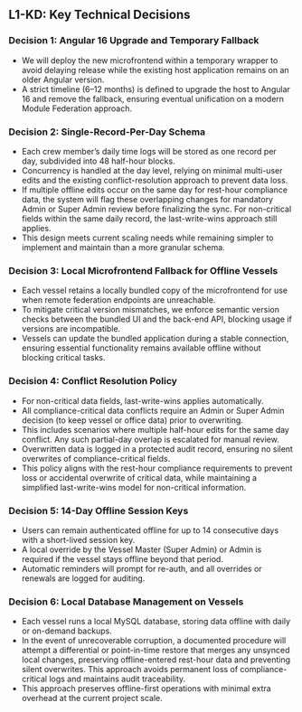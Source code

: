 ## L1-KD: Key Technical Decisions

### Decision 1: Angular 16 Upgrade and Temporary Fallback
- We will deploy the new microfrontend within a temporary wrapper to avoid delaying release while the existing host application remains on an older Angular version.
- A strict timeline (6–12 months) is defined to upgrade the host to Angular 16 and remove the fallback, ensuring eventual unification on a modern Module Federation approach.

### Decision 2: Single-Record-Per-Day Schema
- Each crew member’s daily time logs will be stored as one record per day, subdivided into 48 half-hour blocks.
- Concurrency is handled at the day level, relying on minimal multi-user edits and the existing conflict-resolution approach to prevent data loss.
- If multiple offline edits occur on the same day for rest-hour compliance data, the system will flag these overlapping changes for mandatory Admin or Super Admin review before finalizing the sync. For non-critical fields within the same daily record, the last-write-wins approach still applies.
- This design meets current scaling needs while remaining simpler to implement and maintain than a more granular schema.

### Decision 3: Local Microfrontend Fallback for Offline Vessels
- Each vessel retains a locally bundled copy of the microfrontend for use when remote federation endpoints are unreachable.
- To mitigate critical version mismatches, we enforce semantic version checks between the bundled UI and the back-end API, blocking usage if versions are incompatible.
- Vessels can update the bundled application during a stable connection, ensuring essential functionality remains available offline without blocking critical tasks.

### Decision 4: Conflict Resolution Policy
- For non-critical data fields, last-write-wins applies automatically.
- All compliance-critical data conflicts require an Admin or Super Admin decision (to keep vessel or office data) prior to overwriting.
- This includes scenarios where multiple half-hour edits for the same day conflict. Any such partial-day overlap is escalated for manual review.
- Overwritten data is logged in a protected audit record, ensuring no silent overwrites of compliance-critical fields.
- This policy aligns with the rest-hour compliance requirements to prevent loss or accidental overwrite of critical data, while maintaining a simplified last-write-wins model for non-critical information.

### Decision 5: 14-Day Offline Session Keys
- Users can remain authenticated offline for up to 14 consecutive days with a short-lived session key.
- A local override by the Vessel Master (Super Admin) or Admin is required if the vessel stays offline beyond that period.
- Automatic reminders will prompt for re-auth, and all overrides or renewals are logged for auditing.

### Decision 6: Local Database Management on Vessels
- Each vessel runs a local MySQL database, storing data offline with daily or on-demand backups.
- In the event of unrecoverable corruption, a documented procedure will attempt a differential or point-in-time restore that merges any unsynced local changes, preserving offline-entered rest-hour data and preventing silent overwrites. This approach avoids permanent loss of compliance-critical logs and maintains audit traceability.
- This approach preserves offline-first operations with minimal extra overhead at the current project scale.
